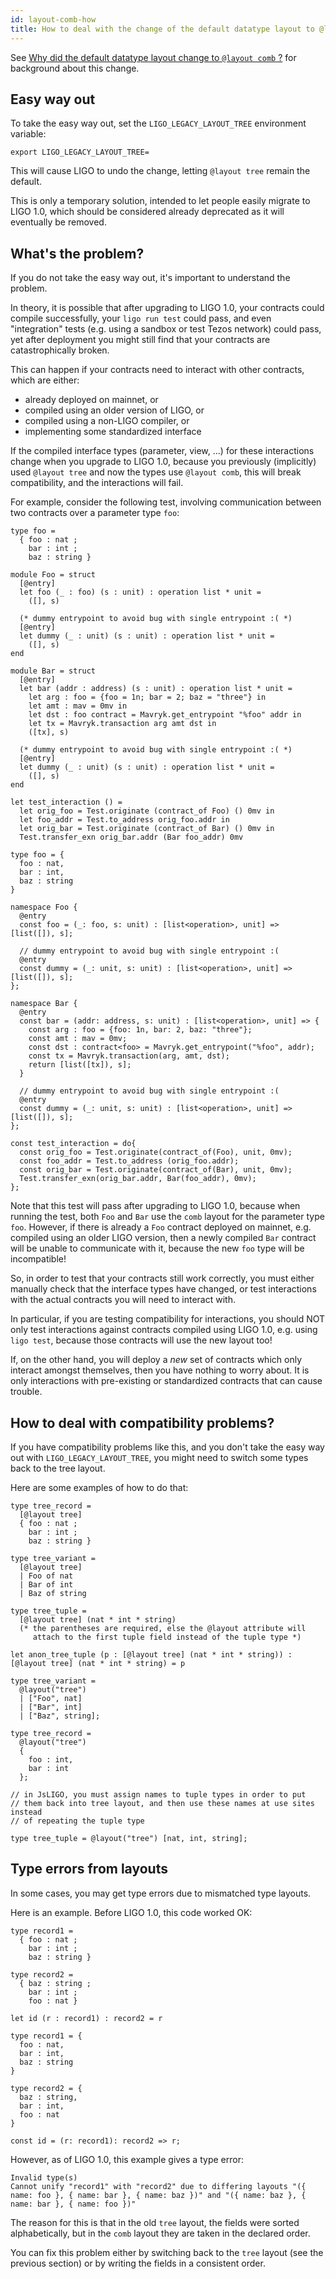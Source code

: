 ```yaml
---
id: layout-comb-how
title: How to deal with the change of the default datatype layout to @layout comb ?
---
```


See [Why did the default datatype layout change to `@layout comb` ?](layout-comb-why.md)
for background about this change.

## Easy way out

To take the easy way out, set the `LIGO_LEGACY_LAYOUT_TREE`
environment variable:

```shell
export LIGO_LEGACY_LAYOUT_TREE=
```

This will cause LIGO to undo the change, letting `@layout tree` remain
the default.

This is only a temporary solution, intended to let people easily
migrate to LIGO 1.0, which should be considered already deprecated
as it will eventually be removed.

## What's the problem?

If you do not take the easy way out, it's important to understand the
problem.

In theory, it is possible that after upgrading to LIGO 1.0, your
contracts could compile successfully, your `ligo run test` could pass,
and even "integration" tests (e.g. using a sandbox or test Tezos
network) could pass, yet after deployment you might still find that
your contracts are catastrophically broken.

This can happen if your contracts need to interact with other
contracts, which are either:

- already deployed on mainnet, or
- compiled using an older version of LIGO, or
- compiled using a non-LIGO compiler, or
- implementing some standardized interface

If the compiled interface types (parameter, view, ...) for these
interactions change when you upgrade to LIGO 1.0, because you
previously (implicitly) used `@layout tree` and now the types use
`@layout comb`, this will break compatibility, and the interactions
will fail.

For example, consider the following test, involving communication
between two contracts over a parameter type `foo`:

<Syntax syntax="cameligo">

```cameligo
type foo =
  { foo : nat ;
    bar : int ;
    baz : string }

module Foo = struct
  [@entry]
  let foo (_ : foo) (s : unit) : operation list * unit =
    ([], s)

  (* dummy entrypoint to avoid bug with single entrypoint :( *)
  [@entry]
  let dummy (_ : unit) (s : unit) : operation list * unit =
    ([], s)
end

module Bar = struct
  [@entry]
  let bar (addr : address) (s : unit) : operation list * unit =
    let arg : foo = {foo = 1n; bar = 2; baz = "three"} in
    let amt : mav = 0mv in
    let dst : foo contract = Mavryk.get_entrypoint "%foo" addr in
    let tx = Mavryk.transaction arg amt dst in
    ([tx], s)

  (* dummy entrypoint to avoid bug with single entrypoint :( *)
  [@entry]
  let dummy (_ : unit) (s : unit) : operation list * unit =
    ([], s)
end

let test_interaction () =
  let orig_foo = Test.originate (contract_of Foo) () 0mv in
  let foo_addr = Test.to_address orig_foo.addr in
  let orig_bar = Test.originate (contract_of Bar) () 0mv in
  Test.transfer_exn orig_bar.addr (Bar foo_addr) 0mv
```

</Syntax>

<Syntax syntax="jsligo">

```jsligo
type foo = {
  foo : nat,
  bar : int,
  baz : string
}

namespace Foo {
  @entry
  const foo = (_: foo, s: unit) : [list<operation>, unit] => [list([]), s];

  // dummy entrypoint to avoid bug with single entrypoint :(
  @entry
  const dummy = (_: unit, s: unit) : [list<operation>, unit] => [list([]), s];
};

namespace Bar {
  @entry
  const bar = (addr: address, s: unit) : [list<operation>, unit] => {
    const arg : foo = {foo: 1n, bar: 2, baz: "three"};
    const amt : mav = 0mv;
    const dst : contract<foo> = Mavryk.get_entrypoint("%foo", addr);
    const tx = Mavryk.transaction(arg, amt, dst);
    return [list([tx]), s];
  }

  // dummy entrypoint to avoid bug with single entrypoint :(
  @entry
  const dummy = (_: unit, s: unit) : [list<operation>, unit] => [list([]), s];
};

const test_interaction = do{
  const orig_foo = Test.originate(contract_of(Foo), unit, 0mv);
  const foo_addr = Test.to_address (orig_foo.addr);
  const orig_bar = Test.originate(contract_of(Bar), unit, 0mv);
  Test.transfer_exn(orig_bar.addr, Bar(foo_addr), 0mv);
};
```

</Syntax>

Note that this test will pass after upgrading to LIGO 1.0, because
when running the test, both `Foo` and `Bar` use the `comb` layout for
the parameter type `foo`. However, if there is already a `Foo`
contract deployed on mainnet, e.g. compiled using an older LIGO
version, then a newly compiled `Bar` contract will be unable to
communicate with it, because the new `foo` type will be incompatible!

So, in order to test that your contracts still work correctly, you
must either manually check that the interface types have changed, or
test interactions with the actual contracts you will need to interact
with.

In particular, if you are testing compatibility for interactions, you
should NOT only test interactions against contracts compiled using
LIGO 1.0, e.g. using `ligo test`, because those contracts will use the
new layout too!

If, on the other hand, you will deploy a _new_ set of contracts which
only interact amongst themselves, then you have nothing to worry
about. It is only interactions with pre-existing or standardized
contracts that can cause trouble.

## How to deal with compatibility problems?

If you have compatibility problems like this, and you don't take the
easy way out with `LIGO_LEGACY_LAYOUT_TREE`, you might need to switch
some types back to the tree layout.

Here are some examples of how to do that:

<Syntax syntax="cameligo">

```cameligo
type tree_record =
  [@layout tree]
  { foo : nat ;
    bar : int ;
    baz : string }

type tree_variant =
  [@layout tree]
  | Foo of nat
  | Bar of int
  | Baz of string

type tree_tuple =
  [@layout tree] (nat * int * string)
  (* the parentheses are required, else the @layout attribute will
     attach to the first tuple field instead of the tuple type *)

let anon_tree_tuple (p : [@layout tree] (nat * int * string)) : [@layout tree] (nat * int * string) = p
```

</Syntax>

<Syntax syntax="jsligo">

```jsligo
type tree_variant =
  @layout("tree")
  | ["Foo", nat]
  | ["Bar", int]
  | ["Baz", string];

type tree_record =
  @layout("tree")
  {
    foo : int,
    bar : int
  };

// in JsLIGO, you must assign names to tuple types in order to put
// them back into tree layout, and then use these names at use sites instead
// of repeating the tuple type

type tree_tuple = @layout("tree") [nat, int, string];
```

</Syntax>

## Type errors from layouts

In some cases, you may get type errors due to mismatched type layouts.

Here is an example. Before LIGO 1.0, this code worked OK:

<Syntax syntax="cameligo">

```cameligo skip
type record1 =
  { foo : nat ;
    bar : int ;
    baz : string }

type record2 =
  { baz : string ;
    bar : int ;
    foo : nat }

let id (r : record1) : record2 = r
```

</Syntax>

<Syntax syntax="jsligo">

```jsligo skip
type record1 = {
  foo : nat,
  bar : int,
  baz : string
}

type record2 = {
  baz : string,
  bar : int,
  foo : nat
}

const id = (r: record1): record2 => r;
```

</Syntax>

However, as of LIGO 1.0, this example gives a type error:

```
Invalid type(s)
Cannot unify "record1" with "record2" due to differing layouts "({ name: foo }, { name: bar }, { name: baz })" and "({ name: baz }, { name: bar }, { name: foo })"
```

The reason for this is that in the old `tree` layout, the fields were sorted alphabetically, but in the `comb` layout they are taken in the declared order.

You can fix this problem either by switching back to the `tree` layout (see the previous section) or by writing the fields in a consistent order.

<!-- updated use of entry -->